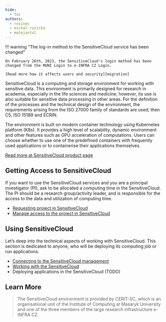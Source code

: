 ```yaml
---
hide:
  - toc
authors:
  - rosinec
  - michal-ruzicka
  - matejantol
---
```


!!! warning "The log-in method to the SensitiveCloud service has been changed"

    On February 26th, 2023, the SensitiveCloud's login method has been changed from the MUNI Login to e-INFRA CZ Login.

    [Read more how it affects users and security][migration]

SensitiveCloud is a computing and storage environment for working with sensitive data. This environment is primarily designed for research in academia, especially in the life sciences and medicine; however, its use is also suitable for sensitive data processing in other areas. For the definition of the processes and the technical design of the environment, the requirements arising from the ISO 27000 family of standards are used; then C5, ISO 15189 and ECRIN.

The environment is built on modern container technology using Kubernetes platform (K8s). It provides a high level of scalability, dynamic environment and other features such as GPU acceleration of computations. Users can choose whether to use one of the predefined containers with frequently used applications or to containerise their applications themselves.

[Read more at SensitiveCloud product page][1]

## Getting Access to SensitiveCloud

If you want to use the SensitiveCloud services and you are a principal investigator (PI), ask to be allocated a computing time in the SensitiveCloud. The PI should be a research group/activity leader, and is responsible for the access to the data and utilization of computing time.

- [Requesting project in SensitiveCloud][2]    
- [Manage access to the project in SensitiveCloud][3]

## Using SensitiveCloud

Let’s deep into the technical aspects of working with SensitiveCloud. This section is dedicated to anyone, who will be deploying its computing job or run applications.

- [Connecting to the SensitiveCloud management][4]
- [Working with the SensitiveCloud][5]
- Deploying applications in the SensitiveCloud (TODO)

## Learn More

> The SensitiveCloud environment is provided by CERIT-SC, which is an organisational unit of the Institute of Computing at Masaryk University and one of the three members of the large research infrastructure e-INFRA CZ.

[1]: https://cerit-sc.cz/infrastructure-services/trusted-environment-for-sensitive-data
[2]: ./get-project
[3]: ./manage-project
[4]: ./getting-started/connecting-to-sensitive-cloud
[5]: https://docs.cerit.io

[migration]: ./migration-from-muni.md

